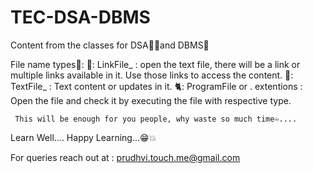 # TEC-DSA-DBMS
Content from the classes for DSA🍵🐍and DBMS🫙



File name types🐸: 
  🐖: LinkFile_  : open the text file, there will be a link or multiple links available in it.
       Use those links to access the content.
  🦎: TextFile_ : Text content or updates in it.
  🐈: ProgramFile or . extentions : Open the file and check it by executing the file with respective type.


     This will be enough for you people, why waste so much time♾️....

Learn Well.... Happy Learning...😁💥

For queries reach out at : prudhvi.touch.me@gmail.com 

